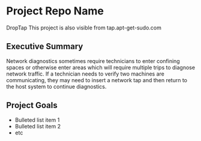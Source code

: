 # Project Repo Name
DropTap
This project is also visible from tap.apt-get-sudo.com
## Executive Summary
Network diagnostics sometimes require technicians to enter confining spaces or otherwise enter areas which will require multiple trips to diagnose network traffic. If a technician needs to verify two machines are communicating, they may need to insert a network tap and then return to the host system to continue diagnostics. 

## Project Goals
* Bulleted list item 1
* Bulleted list item 2
* etc
